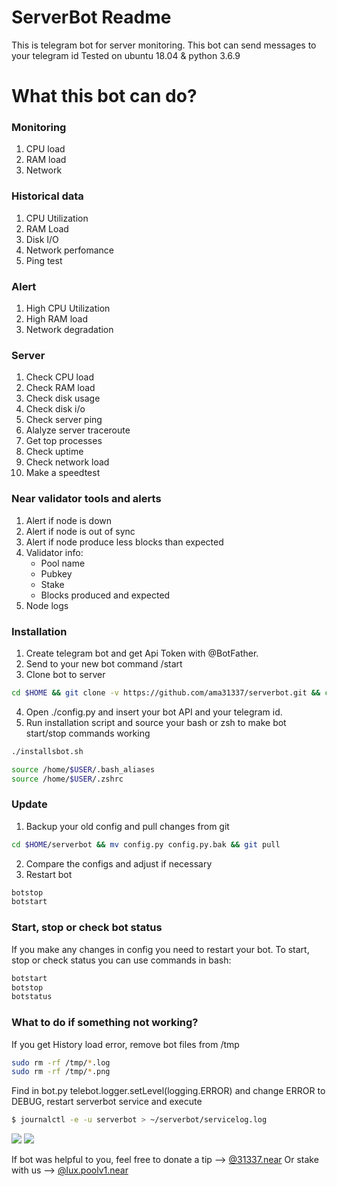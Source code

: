 # ServerBot Readme
This is telegram bot for server monitoring. 
This bot can send messages to your telegram id
Tested on ubuntu 18.04 & python 3.6.9

# What this bot can do?

###  Monitoring

 1. CPU load 
 2. RAM load
 3. Network

### Historical data
 1. CPU Utilization
 2. RAM Load
 3. Disk I/O
 4. Network perfomance 
 5. Ping test 

### Alert
 1. High CPU Utilization
 2. High RAM load
 3. Network degradation

### Server
 1. Check CPU load
 2. Check RAM load
 3. Check disk usage
 4. Check disk i/o
 5. Check server ping
 6. Alalyze server traceroute
 7. Get top processes
 8. Check uptime
 9. Check network load
 10. Make a speedtest

### Near validator tools and alerts
 1. Alert if node is down
 2. Alert if node is out of sync
 3. Alert if node produce less blocks than expected
 4. Validator info:
    - Pool name
    - Pubkey
    - Stake
    - Blocks produced and expected
 5. Node logs
 
### Installation
 1. Create telegram bot and get Api Token with @BotFather.
 2. Send to your new bot command /start
 3. Clone bot to server
```sh
cd $HOME && git clone -v https://github.com/ama31337/serverbot.git && cd ./serverbot && chmod +x ./installsbot.sh
```
 4. Open ./config.py and insert your bot API and your telegram id.
 5. Run installation script and source your bash or zsh to make bot start/stop commands working
```sh
./installsbot.sh
```
```sh
source /home/$USER/.bash_aliases
source /home/$USER/.zshrc
```


### Update
 1. Backup your old config and pull changes from git
```sh
cd $HOME/serverbot && mv config.py config.py.bak && git pull
```
 2. Compare the configs and adjust if necessary
 3. Restart bot
```sh
botstop
botstart
```

### Start, stop or check bot status
If you make any changes in config you need to restart your bot. To start, stop or check status you can use commands in bash:
```sh
botstart
botstop
botstatus
```

### What to do if something not working?
If you get History load error, remove bot files from /tmp
```sh
sudo rm -rf /tmp/*.log
sudo rm -rf /tmp/*.png
```
Find in bot.py telebot.logger.setLevel(logging.ERROR) and change ERROR to DEBUG, restart serverbot service and execute
```sh
$ journalctl -e -u serverbot > ~/serverbot/servicelog.log
```


<img src="https://github.com/ama31337/neartips/blob/master/manuals/near_node_alert.png">

<img src="https://github.com/ama31337/neartips/blob/master/manuals/serverbot.gif">

If bot was helpful to you, feel free to donate a tip --> [@31337.near](https://explorer.near.org/accounts/31337.near)
Or stake with us --> [@lux.poolv1.near](https://explorer.near.org/accounts/lux.poolv1.near)
